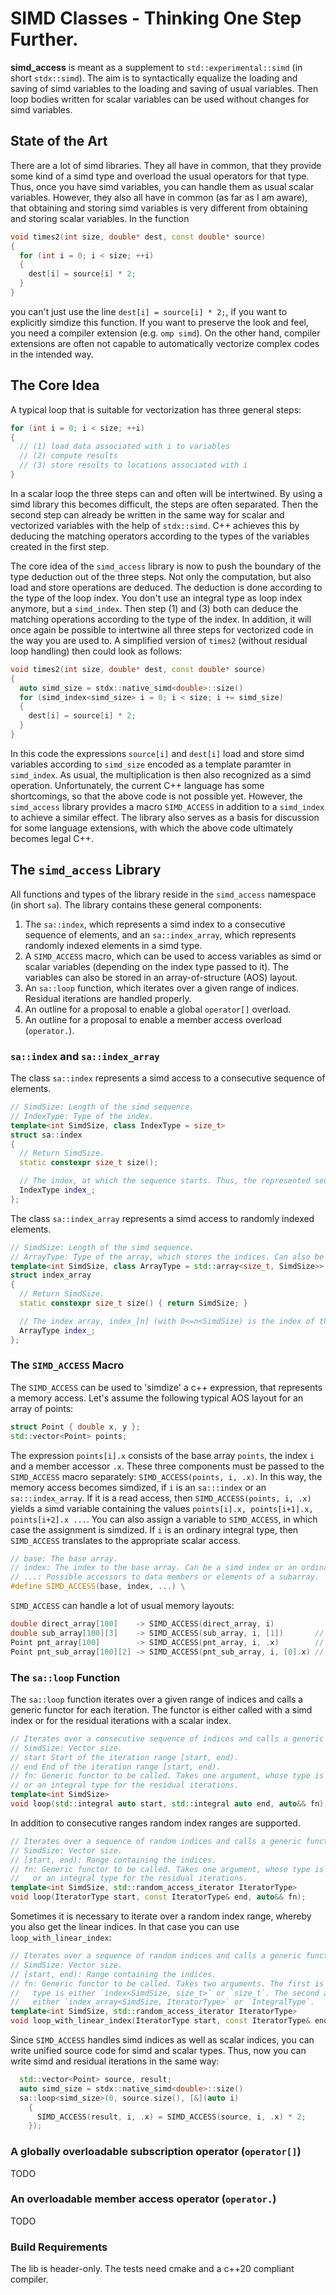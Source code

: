 # SIMD Classes - Thinking One Step Further.

**simd_access** is meant as a supplement to `std::experimental::simd` (in short `stdx::simd`).
The aim is to syntactically equalize the loading and saving of simd variables to the loading and saving of
usual variables.
Then loop bodies written for scalar variables can be used without changes for simd variables.

## State of the Art

There are a lot of simd libraries.
They all have in common, that they provide some kind of a simd type and overload the usual operators for that type.
Thus, once you have simd variables, you can handle them as usual scalar variables.
However, they also all have in common (as far as I am aware), that obtaining and storing simd variables
is very different from obtaining and storing scalar variables.
In the function
```c++
void times2(int size, double* dest, const double* source)
{
  for (int i = 0; i < size; ++i)
  {
    dest[i] = source[i] * 2;
  }
}
```
you can't just use the line `dest[i] = source[i] * 2;`, if you want to explicitly simdize this function.
If you want to preserve the look and feel, you need a compiler extension (e.g. `omp simd`).
On the other hand, compiler extensions are often not capable to automatically vectorize complex codes
in the intended way.

## The Core Idea

A typical loop that is suitable for vectorization has three general steps:
```c++
for (int i = 0; i < size; ++i)
{
  // (1) load data associated with i to variables
  // (2) compute results
  // (3) store results to locations associated with i
}
```
In a scalar loop the three steps can and often will be intertwined.
By using a simd library this becomes difficult, the steps are often separated.
Then the second step can already be written in the same way for scalar and vectorized variables with the help of
`stdx::simd`.
C++ achieves this by deducing the matching operators according to the types of the variables created in the first step.

The core idea of the `simd_access` library is now to push the boundary of the type deduction out of the three steps.
Not only the computation, but also load and store operations are deduced.
The deduction is done according to the type of the loop index.
You don't use an integral type as loop index anymore, but a `simd_index`.
Then step (1) and (3) both can deduce the matching operations according to the type of the index.
In addition, it will once again be possible to intertwine all three steps for vectorized code in the way
you are used to.
A simplified version of `times2` (without residual loop handling) then could look as follows:
```c++
void times2(int size, double* dest, const double* source)
{
  auto simd_size = stdx::native_simd<double>::size()
  for (simd_index<simd_size> i = 0; i < size; i += simd_size)
  {
    dest[i] = source[i] * 2;
  }
}
```
In this code the expressions `source[i]` and `dest[i]` load and store simd variables according to `simd_size` encoded
as a template paramter in `simd_index`. As usual, the multiplication is then also recognized as a simd operation.
Unfortunately, the current C++ language has some shortcomings, so that the above code is not possible yet.
However, the `simd_access` library provides a macro `SIMD_ACCESS` in addition to a `simd_index`
to achieve a similar effect.
The library also serves as a basis for discussion for some language extensions, with which the above code ultimately
becomes legal C++.

## The `simd_access` Library

All functions and types of the library reside in the `simd_access` namespace (in short `sa`).
The library contains these general components:
1. The `sa::index`, which represents a simd index to a consecutive sequence of elements, and an `sa::index_array`,
which represents randomly indexed elements in a simd type.
1. A `SIMD_ACCESS` macro, which can be used to access variables as simd or scalar variables (depending on the index
type passed to it). The variables can also be stored in an array-of-structure (AOS) layout.
1. An `sa::loop` function, which iterates over a given range of indices. Residual iterations are handled properly.
1. An outline for a proposal to enable a global `operator[]` overload.
1. An outline for a proposal to enable a member access overload (`operator.`).


### `sa::index` and `sa::index_array`

The class `sa::index` represents a simd access to a consecutive sequence of elements.
```c++
// SimdSize: Length of the simd sequence.
// IndexType: Type of the index.
template<int SimdSize, class IndexType = size_t>
struct sa::index
{
  // Return SimdSize.
  static constexpr size_t size();

  // The index, at which the sequence starts. Thus, the represented sequence is [index_, index_+SimdSize).
  IndexType index_;
};
```

The class `sa::index_array` represents a simd access to randomly indexed elements.
```c++
// SimdSize: Length of the simd sequence.
// ArrayType: Type of the array, which stores the indices. Can also be a pointer into a larger array of indices.
template<int SimdSize, class ArrayType = std::array<size_t, SimdSize>>
struct index_array
{
  // Return SimdSize.
  static constexpr size_t size() { return SimdSize; }

  // The index array, index_[n] (with 0<=n<SimdSize) is the index of the n'th element in the simd type.
  ArrayType index_;
};
```

### The `SIMD_ACCESS` Macro

The `SIMD_ACCESS` can be used to 'simdize' a c++ expression, that represents a memory access.
Let's assume the following typical AOS layout for an array of points:
```c++
struct Point { double x, y };
std::vector<Point> points;
```
The expression `points[i].x` consists of the base array `points`, the index `i` and a member accessor `.x`.
These three components must be passed to the `SIMD_ACCESS` macro separately: `SIMD_ACCESS(points, i, .x)`.
In this way, the memory access becomes simdized, if `i` is an `sa:::index` or an `sa:::index_array`.
If it is a read access, then `SIMD_ACCESS(points, i, .x)` yields a simd variable containing the values
`points[i].x, points[i+1].x, points[i+2].x ...`.
You can also assign a variable to `SIMD_ACCESS`, in which case the assignment is simdized.
If `i` is an ordinary integral type, then `SIMD_ACCESS` translates to the appropriate scalar access.
```c++
// base: The base array.
// index: The index to the base array. Can be a simd index or an ordinary integral index.
// ...: Possible accessors to data members or elements of a subarray.
#define SIMD_ACCESS(base, index, ...) \
```
`SIMD_ACCESS` can handle a lot of usual memory layouts:
```c++
double direct_array[100]    -> SIMD_ACCESS(direct_array, i)
double sub_array[100][3]    -> SIMD_ACCESS(sub_array, i, [1])       // second element of the sub array
Point pnt_array[100]        -> SIMD_ACCESS(pnt_array, i, .x)        // the x member
Point pnt_sub_array[100][2] -> SIMD_ACCESS(pnt_sub_array, i, [0].x) // the x member of the first element of the sub array
```

### The `sa::loop` Function

The `sa::loop` function iterates over a given range of indices and calls a generic functor for each iteration.
The functor is either called with a simd index or for the residual iterations with a scalar index.
```c++
// Iterates over a consecutive sequence of indices and calls a generic functor for each iteration.
// SimdSize: Vector size.
// start Start of the iteration range [start, end).
// end End of the iteration range [start, end).
// fn: Generic functor to be called. Takes one argument, whose type is either `index<SimdSize>`
// or an integral type for the residual iterations.
template<int SimdSize>
void loop(std::integral auto start, std::integral auto end, auto&& fn);
```

In addition to consecutive ranges random index ranges are supported.
```c++
// Iterates over a sequence of random indices and calls a generic functor for each iteration.
// SimdSize: Vector size.
// [start, end): Range containing the indices.
// fn: Generic functor to be called. Takes one argument, whose type is either `index_array<SimdSize, IteratorType>`
//   or an integral type for the residual iterations.
template<int SimdSize, std::random_access_iterator IteratorType>
void loop(IteratorType start, const IteratorType& end, auto&& fn);
```
Sometimes it is necessary to iterate over a random index range, whereby you also get the linear indices.
In that case you can use `loop_with_linear_index`:
```c++
// Iterates over a sequence of random indices and calls a generic functor for each iteration.
// SimdSize: Vector size.
// [start, end): Range containing the indices.
// fn: Generic functor to be called. Takes two arguments. The first is the linear index starting at 0, its
//   type is either `index<SimdSize, size_t>` or `size_t`. The second argument is the indirect index, its type is
//   either `index_array<SimdSize, IteratorType>` or `IntegralType`.
template<int SimdSize, std::random_access_iterator IteratorType>
void loop_with_linear_index(IteratorType start, const IteratorType& end, auto&& fn)
```

Since `SIMD_ACCESS` handles simd indices as well as scalar indices, you can write unified source code for simd and
scalar types.
Thus, now you can write simd and residual iterations in the same way:
```c++
  std::vector<Point> source, result;
  auto simd_size = stdx::native_simd<double>::size()
  sa::loop<simd_size>(0, source.size(), [&](auto i)
    {
      SIMD_ACCESS(result, i, .x) = SIMD_ACCESS(source, i, .x) * 2;
    });
```

### A globally overloadable subscription operator (`operator[]`)

TODO

### An overloadable member access operator (`operator.`)

TODO

### Build Requirements

The lib is header-only. The tests need cmake and a c++20 compliant compiler.
